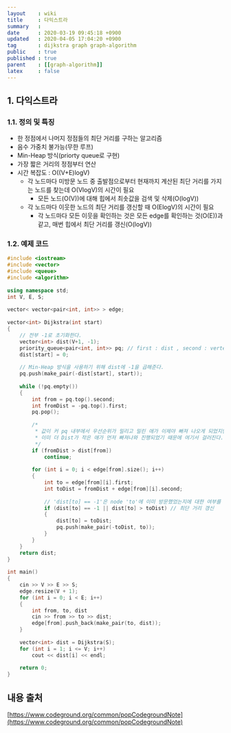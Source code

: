 ```yaml
---
layout    : wiki
title     : 다익스트라
summary   : 
date      : 2020-03-19 09:45:18 +0900
updated   : 2020-04-05 17:04:20 +0900
tag       : dijkstra graph graph-algorithm
public    : true
published : true
parent    : [[graph-algorithm]]
latex     : false
---
```


## 1. 다익스트라

### 1.1. 정의 및 특징
- 한 정점에서 나머지 정점들의 최단 거리를 구하는 알고리즘
- 음수 가중치 불가능(무한 루프)
- Min-Heap 방식(priorty queue로 구현)
- 가장 짧은 거리의 정점부터 연산
- 시간 복잡도 : O((V+E)logV)
	- 각 노드마다 미방문 노드 중 출발점으로부터 현재까지 계산된 최단 거리를 가지는 노드를 찾는데 O(VlogV)의 시간이 필요
		- 모든 노드(O(V))에 대해 힙에서 최솟값을 검색 및 삭제(O(logV))
	- 각 노드마다 이웃한 노드의 최단 거리를 갱신할 때 O(ElogV)의 시간이 필요
		- 각 노드마다 모든 이웃을 확인하는 것은 모든 edge를 확인하는 것(O(E))과 같고, 매번 힙에서 최단 거리를 갱신(O(logV))

### 1.2. 예제 코드
```{.cpp .numberLines}
#include <iostream>
#include <vector>
#include <queue>
#include <algorithm>
 
using namespace std;
int V, E, S;
 
vector< vector<pair<int, int>> > edge;
 
vector<int> Dijkstra(int start) 
{
    // 전부 -1로 초기화한다.
    vector<int> dist(V+1, -1); 
    priority_queue<pair<int, int>> pq; // first : dist , second : vertex_pos
    dist[start] = 0;
	
	// Min-Heap 방식을 사용하기 위해 dist에 -1을 곱해준다.
    pq.push(make_pair(-dist[start], start)); 
    
    while (!pq.empty()) 
    {
        int from = pq.top().second;
        int fromDist = -pq.top().first;
        pq.pop();
        
        /* 
         * 값이 커 pq 내부에서 우선순위가 밀리고 밀린 애가 이제야 빠져 나오게 되었지만
         * 이미 더 Dist가 작은 애가 먼저 빠져나와 진행되었기 때문에 여기서 걸러진다.
         */
        if (fromDist > dist[from])     
            continue;
        
        for (int i = 0; i < edge[from].size(); i++) 
        {
            int to = edge[from][i].first;
            int toDist = fromDist + edge[from][i].second;
            
            // 'dist[to] == -1'은 node 'to'에 이미 방문했었는지에 대한 여부를 판단하는 것
            if (dist[to] == -1 || dist[to] > toDist) // 최단 거리 갱신
            { 
                dist[to] = toDist;
                pq.push(make_pair(-toDist, to));
            }
        }
    }
    return dist;
}
 
int main() 
{
    cin >> V >> E >> S;
    edge.resize(V + 1);
    for (int i = 0; i < E; i++) 
	{
		int from, to, dist
        cin >> from >> to >> dist;
        edge[from].push_back(make_pair(to, dist));
    }
 
    vector<int> dist = Dijkstra(S);
    for (int i = 1; i <= V; i++) 
        cout << dist[i] << endl;
 
    return 0;
}
```

## 내용 출처
[https://www.codeground.org/common/popCodegroundNote](https://www.codeground.org/common/popCodegroundNote)
